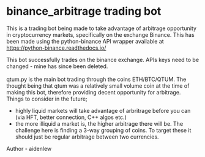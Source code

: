 # binance_arbitrage trading bot
 This is a trading bot being made to take advantage of arbitrage opportunity in cryptocurrency markets, specifically on the exchange Binance.
 This has been made using the python-binance API wrapper available at https://python-binance.readthedocs.io/

This bot successfully trades on the binance exchange. APIs keys need to be changed - mine has since been deleted.  
</br>
qtum.py is the main bot trading through the coins ETH/BTC/QTUM. The thought being that qtum was a relatively small volume coin at the time of making this bot, therefore providing decent opportunity for arbitrage.  </br>
Things to consider in the future;  
* highly liquid markets will take advantage of arbritrage before you can (via HFT, better connection, C++ algos etc.) 
* the more illiquid a market is, the higher arbitrage there will be. The challenge here is finding a 3-way grouping of coins. To target these it should just be regular arbitrage between two currencies.
 
 Author  - aidenlew
